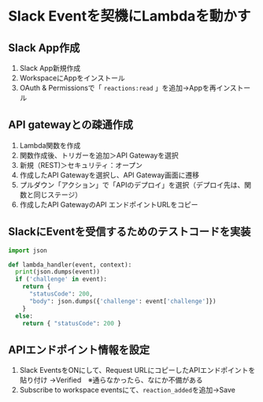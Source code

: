 # Slack Eventを契機にLambdaを動かす

## Slack App作成

1. Slack App新規作成
2. WorkspaceにAppをインストール
3. OAuth & Permissionsで「 `reactions:read` 」を追加→Appを再インストール

## API gatewayとの疎通作成

1. Lambda関数を作成
2. 関数作成後、トリガーを追加＞API Gatewayを選択
3. 新規（REST\)＞セキュリティ：オープン
4. 作成したAPI Gatewayを選択し、API Gateway画面に遷移
5. プルダウン「アクション」で「APIのデプロイ」を選択（デプロイ先は、関数と同じステージ）
6. 作成したAPI GatewayのAPI エンドポイントURLをコピー

## SlackにEventを受信するためのテストコードを実装

```python
import json

def lambda_handler(event, context):
  print(json.dumps(event))
  if ('challenge' in event):
    return {
      "statusCode": 200,
      "body": json.dumps({'challenge': event['challenge']})
    }
  else: 
    return { "statusCode": 200 }
```

## APIエンドポイント情報を設定

1. Slack EventsをONにして、Request URLにコピーしたAPIエンドポイントを貼り付け →Verified　※通らなかったら、なにか不備がある
2. Subscribe to workspace eventsにて、`reaction_added`を追加→Save



